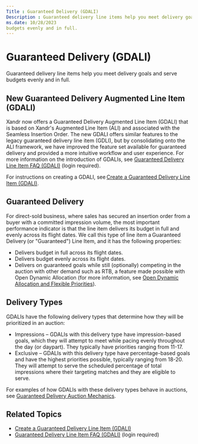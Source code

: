 ```yaml
---
Title : Guaranteed Delivery (GDALI)
Description : Guaranteed delivery line items help you meet delivery goals and serve
ms.date: 10/28/2023
budgets evenly and in full.
---
```



# Guaranteed Delivery (GDALI)



Guaranteed delivery line items help you meet delivery goals and serve
budgets evenly and in full.

>

## New Guaranteed Delivery Augmented Line Item (GDALI)

Xandr now offers a Guaranteed Delivery Augmented
Line Item (GDALI) that is based on Xandr's
Augmented Line Item (ALI) and associated with the Seamless Insertion
Order. The new GDALI offers similar features to the legacy guaranteed
delivery line item (GDLI), but by consolidating onto the ALI framework,
we have improved the feature set available for guaranteed delivery and
provided a more intuitive workflow and user experience. For more
information on the introduction of GDALIs, see
<a href="guaranteed-delivery-line-item-faq-gdali.md" class="xref"
title="Answers to common questions about guaranteed delivery augmented line items (GDALI).">Guaranteed
Delivery Line Item FAQ (GDALI)</a> (login required).

For instructions on creating a GDALI,
see <a href="create-a-guaranteed-delivery-line-item-gdali.md" class="xref"
title="This page explains how to create a guaranteed delivery line item to meet delivery goals and serve budgets evenly and in full.">Create
a Guaranteed Delivery Line Item (GDALI)</a>.



>

## Guaranteed Delivery

For direct-sold business, where sales has secured an insertion order
from a buyer with a committed impression volume, the most important
performance indicator is that the line item delivers its budget in full
and evenly across its flight dates. We call this type of line item
a Guaranteed Delivery (or "Guaranteed") Line Item, and it has the
following properties:

- Delivers budget in full across its flight dates.
- Delivers budget evenly across its flight dates.
- Delivers on guaranteed goals while still (optionally) competing in the
  auction with other demand such as RTB, a feature made possible with
  Open Dynamic Allocation (for more information, see
  <a href="open-dynamic-allocation-and-flexible-priorities.md"
  class="xref">Open Dynamic Allocation and Flexible Priorities</a>).



>

## Delivery Types

GDALIs have the following delivery types that determine how they will be
prioritized in an auction:

- Impressions – GDALIs with this delivery type have impression-based
  goals, which they will attempt to meet while pacing evenly throughout
  the day (or daypart). They typically have priorities ranging from
  11-17.
- Exclusive – GDALIs with this delivery type have percentage-based goals
  and have the highest priorities possible, typically ranging from
  18-20. They will attempt to serve the scheduled percentage of total
  impressions where their targeting matches and they are eligible to
  serve.

For examples of how GDALIs with these delivery types behave in auctions,
see <a href="guaranteed-delivery-auction-mechanics.md"
class="xref">Guaranteed Delivery Auction Mechanics</a>.



>

## Related Topics

- <a href="create-a-guaranteed-delivery-line-item-gdali.md" class="xref"
  title="This page explains how to create a guaranteed delivery line item to meet delivery goals and serve budgets evenly and in full.">Create
  a Guaranteed Delivery Line Item (GDALI)</a>
- <a href="guaranteed-delivery-line-item-faq-gdali.md" class="xref"
  title="Answers to common questions about guaranteed delivery augmented line items (GDALI).">Guaranteed
  Delivery Line Item FAQ (GDALI)</a> (login required)






